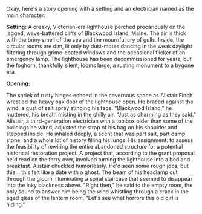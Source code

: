 Okay, here's a story opening with a setting and an electrician named as the main character:

**Setting:** A creaky, Victorian-era lighthouse perched precariously on the jagged, wave-battered cliffs of Blackwood Island, Maine. The air is thick with the briny smell of the sea and the mournful cry of gulls. Inside, the circular rooms are dim, lit only by dust-motes dancing in the weak daylight filtering through grime-coated windows and the occasional flicker of an emergency lamp. The lighthouse has been decommissioned for years, but the foghorn, thankfully silent, looms large, a rusting monument to a bygone era.

**Opening:**

The shriek of rusty hinges echoed in the cavernous space as Alistair Finch wrestled the heavy oak door of the lighthouse open. He braced against the wind, a gust of salt spray stinging his face. “Blackwood Island,” he muttered, his breath misting in the chilly air. “Just as charming as they said.” Alistair, a third-generation electrician with a toolbox older than some of the buildings he wired, adjusted the strap of his bag on his shoulder and stepped inside. He inhaled deeply, a scent that was part salt, part damp stone, and a whole lot of history filling his lungs. His assignment: to assess the feasibility of rewiring the entire abandoned structure for a potential historical restoration project. A project that, according to the grant proposal he'd read on the ferry over, involved turning the lighthouse into a bed and breakfast. Alistair chuckled humorlessly. He'd seen some rough jobs, but this… this felt like a date with a ghost. The beam of his headlamp cut through the gloom, illuminating a spiral staircase that seemed to disappear into the inky blackness above. "Right then," he said to the empty room, the only sound to answer him being the wind whistling through a crack in the aged glass of the lantern room. "Let's see what horrors this old girl is hiding."
